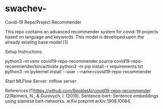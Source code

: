 # swachev-
Covid-19 Repo/Project Recommender

This repo contains an advanced recommender system for covid-19 projects based on language and keywords. This model is developed upon the already existing base model [1]


Setup Instructions

python3 -m venv covid19-repo-recommender
source covid19-repo-recommender/bin/activate
python3 -m pip install -r requirements.txt
python3 -m ipykernel install --user --name=covid19-repo-recommender

Start MLFlow Server:
mlflow server

References
[1]https://github.com/BookletAI/covid19-repo-recommender
[2]Reimers, N., & Gurevych, I. (2019). Sentence-bert: Sentence embeddings using siamese bert-networks. arXiv preprint arXiv:1908.10084.
